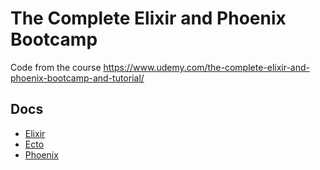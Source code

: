 # The Complete Elixir and Phoenix Bootcamp

Code from the course https://www.udemy.com/the-complete-elixir-and-phoenix-bootcamp-and-tutorial/

## Docs

* [Elixir](https://elixir-lang.org/docs.html)
* [Ecto](https://hexdocs.pm/ecto/Ecto.html)
* [Phoenix](https://hexdocs.pm/phoenix/Phoenix.html)
